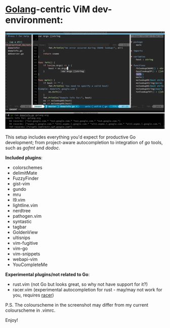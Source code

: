 [Golang](http://golang.org)-centric ViM dev-environment:
==

![ViM as can be used for productive Go development](.github/vim-github_golang_ide.png)

This setup includes everything you'd expect for productive Go development; from project-aware autocompletion to integration of *go* tools, such as *gofmt* and *dodoc*.

**Included plugins**:

- colorschemes
- delimitMate
- FuzzyFinder
- gist-vim
- gundo
- mru
- l9.vim
- lightline.vim
- nerdtree
- pathogen.vim
- syntastic
- tagbar
- GoldenView
- ultisnips
- vim-fugitive
- vim-go
- vim-snippets
- webapi-vim
- YouCompleteMe


**Experimental plugins/not related to Go**:
- rust.vim (not Go but looks great, so why not have support for it?)
- racer.vim (experimental autocompletion for rust - may/may not work for you, requires [racer](https://github.com/phildawes/racer))

P.S. The colourscheme in the screenshot may differ from my current colourscheme in .vimrc.

Enjoy!
